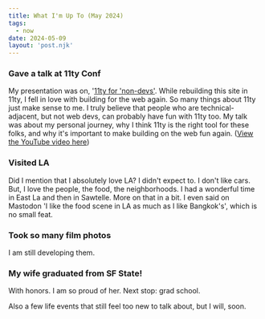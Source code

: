 ```yaml
---
title: What I'm Up To (May 2024)
tags: 
  - now
date: 2024-05-09
layout: 'post.njk'
---
```


### Gave a talk at 11ty Conf

My presentation was on, '[11ty for 'non-devs'](https://docs.google.com/presentation/d/1YQKfMIaZED8YSVmcF6TvmOR0cLmeUHeywSs6tLuM9f8/edit#slide=id.p). While rebuilding this site in 11ty, I fell in love with building for the web again. So many things about 11ty just make sense to me. I truly believe that people who are technical-adjacent, but not web devs, can probably have fun with 11ty too. My talk was about my personal journey, why I think 11ty is the right tool for these folks, and why it's important to make building on the web fun again. ([View the YouTube video here](https://www.youtube.com/watch?v=kwHVpcwsJOE&pp=ygUSMTF0eSBjb25mIGFkcmlhbm5h))

### Visited LA

Did I mention that I absolutely love LA? I didn't expect to. I don't like cars. But, I love the people, the food, the neighborhoods. I had a wonderful time in East La and then in Sawtelle. More on that in a bit. I even said on Mastodon 'I like the food scene in LA as much as I like Bangkok's', which is no small feat.

### Took so many film photos

I am still developing them.

### My wife graduated from SF State!

With honors. I am so proud of her. Next stop: grad school.

Also a few life events that still feel too new to talk about, but I will, soon.